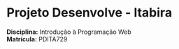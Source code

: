 # Projeto Desenvolve - Itabira

**Disciplina:** Introdução à Programação Web  
**Matrícula:** PDITA729
